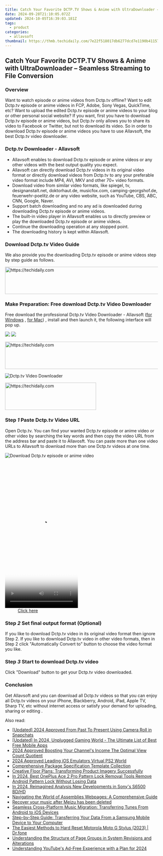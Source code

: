 ```yaml
---
title: Catch Your Favorite DCTP.TV Shows & Anime with UltraDownloader – Seamless Streaming to File Conversion
date: 2024-09-28T21:10:05.072Z
updated: 2024-10-05T16:39:03.181Z
tags:
  - product
categories:
  - allavsoft
thumbnail: https://thmb.techidaily.com/7e22f518017db6277dcd7e1190b41157a7934026017c8917e3ff6d2a5ba30944.jpg
---
```


## Catch Your Favorite DCTP.TV Shows & Anime with UltraDownloader – Seamless Streaming to File Conversion

### Overview

Want to watch episode or anime videos from Dctp.tv offline? Want to edit Dctp.tv episode or anime videos in FCP, Adobe, Sony Vegas, QuickTime, etc? Want to upload the edited Dctp.tv episode or anime videos to your blog or other personal social website? If you want, first you have to download Dctp.tv episode or anime videos, but Dctp.tv only allows you to share its video to Facebook or Twitter, but not to download its video. So in order to download Dctp.tv episode or anime videos you have to use Allavsoft, the best Dctp.tv video downloader.

### Dctp.tv Downloader - Allavsoft

* Allavsoft enables to download Dctp.tv episode or anime videos or any other videos with the best output quality you expect.
* Allavsoft can directly download Dctp.tv videos in its original video format or directly download videos from Dctp.tv to any your preferable video format include MP4, AVI, MKV and other 70+ video formats.
* Download video from similar video formats, like spiegel, tv, designanstalt.net, doktorhaut.de, musicfox.com, camping-georgshof.de, feuerwehr-poelitz.de or any video website, such as YouTube, CBS, ABC, CNN, Google, Naver.
* Support batch downloading and no any ad is downloaded during downloading Dctp.tv episode or anime videos.
* The built-in video player in Allavsoft enables us to directly preview or play the downloaded Dctp.tv episode or anime videos.
* Continue the downloading operation at any stopped point.
* The downloading history is kept within Allavsoft.

### Download Dctp.tv Video Guide

We also provide you the downloading Dctp.tv episode or anime videos step by step guide as follows.

<!-- affiliate ads begin -->
<a href="https://ephamedtechinc.pxf.io/c/5597632/2137219/26400" target="_top" id="2137219">
  <img src="//a.impactradius-go.com/display-ad/26400-2137219" border="0" alt="https://techidaily.com" width="728" height="90"/>
</a>
<img height="0" width="0" src="https://ephamedtechinc.pxf.io/i/5597632/2137219/26400" style="position:absolute;visibility:hidden;" border="0" />
<!-- affiliate ads end -->

### Make Preparation: Free download Dctp.tv Video Downloader

Free download the professional Dctp.tv Video Downloader - Allavsoft ([for Windows](https://tools.techidaily.com/allavsoft/products/) , [for Mac](https://tools.techidaily.com/allavsoft/products/)) , install and then launch it, the following interface will pop up.

[![](https://www.allavsoft.com/how-to/../images/how-to/free-download-win.jpg)](https://tools.techidaily.com/allavsoft/products/) [![](https://www.allavsoft.com/how-to/../images/how-to/free-download-mac.jpg)](https://tools.techidaily.com/allavsoft/products/)

<!-- affiliate ads begin -->
<a href="https://appsumo.8odi.net/c/5597632/2151884/7443" target="_top" id="2151884">
  <img src="//a.impactradius-go.com/display-ad/7443-2151884" border="0" alt="https://techidaily.com" width="728" height="90"/>
</a>
<img height="0" width="0" src="https://appsumo.8odi.net/i/5597632/2151884/7443" style="position:absolute;visibility:hidden;" border="0" />
<!-- affiliate ads end -->

![Dctp.tv Video Downloader](https://www.allavsoft.com/how-to/../images/allavsoft/screen-shot-600.jpg)

<!-- affiliate ads begin -->
<a href="https://aligracehair.sjv.io/c/5597632/1948949/19272" target="_top" id="1948949">
  <img src="//a.impactradius-go.com/display-ad/19272-1948949" border="0" alt="https://techidaily.com" width="300" height="90"/>
</a>
<img height="0" width="0" src="https://aligracehair.sjv.io/i/5597632/1948949/19272" style="position:absolute;visibility:hidden;" border="0" />
<!-- affiliate ads end -->

### Step _1_ Paste Dctp.tv Video URL

Open Dctp.tv. You can find your wanted Dctp.tv episode or anime video or other video by searching the key words and then copy the video URL from the address bar and paste it to Allavosft. You can paste more than one video URLs to Allavsoft to download more than one Dctp.tv videos at one time.

![Download Dctp.tv episode or anime video](https://www.allavsoft.com/how-to/../images/how-to/download-jibjab-videos/download-jibjab-videos.jpg)

<!-- affiliate ads begin -->
<span id="1770526">
					<video width="240" height="480" style="cursor:pointer"
           poster="//a.impactradius-go.com/display-clicktoplayimage/1770526.png"
           onclick="if(!this.playClicked){this.play();this.setAttribute('controls',true);this.playClicked=true;}">
	   <source src="//a.impactradius-go.com/display-ad/20702-1770526">
	   <img src="//a.impactradius-go.com/display-clicktoplayimage/1770526.png" style="border: none; height: 100%; width: 100%; object-fit: contain">
	</video>
	<div style="width:150px;text-align:center"><a href="javascript:window.open(decodeURIComponent('https%3A%2F%2Ftokenmetrics.sjv.io%2Fc%2F5597632%2F1770526%2F20702'), '_blank');void(0);">Click here</a></div>
</span>
<img height="0" width="0" src="https://imp.pxf.io/i/5597632/1770526/20702" style="position:absolute;visibility:hidden;" border="0" />
<!-- affiliate ads end -->

### Step _2_ Set final output format (Optional)

If you like to download Dctp.tv video in its original video format then ignore Step 2\. If you like to download Dctp.tv video in other video formats, then in Step 2 click "Automatically Convert to" button to choose the video format you like.

### Step _3_ Start to download Dctp.tv video

Click "Download" button to get your Dctp.tv video downloaded.

### Conclusion

Get Allavsoft and you can download all Dctp.tv videos so that you can enjoy all Dctp.tv videos on your iPhone, Blackberry, Android, iPad, Apple TV, Sharp TV, etc without internet access or satisfy your demand for uploading, sharing or editing .

<ins class="adsbygoogle"
     style="display:block"
     data-ad-format="autorelaxed"
     data-ad-client="ca-pub-7571918770474297"
     data-ad-slot="1223367746"></ins>

<ins class="adsbygoogle"
     style="display:block"
     data-ad-client="ca-pub-7571918770474297"
     data-ad-slot="8358498916"
     data-ad-format="auto"
     data-full-width-responsive="true"></ins>

<span class="atpl-alsoreadstyle">Also read:</span>
<div><ul>
<li><a href="https://snapchat-videos.techidaily.com/updated-2024-approved-from-past-to-present-using-camera-roll-in-snapchats/"><u>[Updated] 2024 Approved From Past To Present Using Camera Roll in Snapchats</u></a></li>
<li><a href="https://video-screen-grab.techidaily.com/updated-in-2024-unplugged-gaming-world-the-ultimate-list-of-best-free-mobile-apps/"><u>[Updated] In 2024, Unplugged Gaming World - The Ultimate List of Best Free Mobile Apps</u></a></li>
<li><a href="https://youtube-videos.techidaily.com/2024-approved-boosting-your-channels-income-the-optimal-view-count-quotient/"><u>2024 Approved Boosting Your Channel's Income The Optimal View Count Quotient</u></a></li>
<li><a href="https://video-capture.techidaily.com/2024-approved-leading-ios-emulators-virtual-ps2-world/"><u>2024 Approved Leading iOS Emulators Virtual PS2 World</u></a></li>
<li><a href="https://fox-where.techidaily.com/comprehensive-package-specification-template-collection/"><u>Comprehensive Package Specification Template Collection</u></a></li>
<li><a href="https://fox-where.techidaily.com/creative-floor-plans-transforming-product-imagery-successfully/"><u>Creative Floor Plans: Transforming Product Imagery Successfully</u></a></li>
<li><a href="https://easy-unlock-android.techidaily.com/in-2024-best-oneplus-ace-2-pro-pattern-lock-removal-tools-remove-android-pattern-lock-without-losing-data-by-drfone-android/"><u>In 2024, Best OnePlus Ace 2 Pro Pattern Lock Removal Tools Remove Android Pattern Lock Without Losing Data</u></a></li>
<li><a href="https://extra-support.techidaily.com/in-2024-reimagined-analysis-new-developments-in-sonys-s6500-bdhd/"><u>In 2024, Reimagined Analysis New Developments in Sony's S6500 BD/HD</u></a></li>
<li><a href="https://fox-where.techidaily.com/navigating-the-world-of-assemblies-webpages-a-comprehensive-guide/"><u>Navigating the World of Assemblies Webpages: A Comprehensive Guide</u></a></li>
<li><a href="https://review-topics.techidaily.com/recover-your-music-after-meizu-has-been-deleted-by-fonelab-android-recover-music/"><u>Recover your music after Meizu has been deleted</u></a></li>
<li><a href="https://fox-where.techidaily.com/seamless-cross-platform-music-migration-transferring-tunes-from-android-to-ios-devices/"><u>Seamless Cross-Platform Music Migration: Transferring Tunes From Android to iOS Devices</u></a></li>
<li><a href="https://fox-where.techidaily.com/step-by-step-guide-transferring-your-data-from-a-samsung-mobile-device-to-your-computer/"><u>Step-by-Step Guide: Transferring Your Data From a Samsung Mobile Device to Your Computer</u></a></li>
<li><a href="https://techidaily.com/the-easiest-methods-to-hard-reset-motorola-moto-g-stylus-2023-drfone-by-drfone-reset-android-reset-android/"><u>The Easiest Methods to Hard Reset Motorola Moto G Stylus (2023) | Dr.fone</u></a></li>
<li><a href="https://fox-where.techidaily.com/understanding-the-structure-of-page-groups-in-system-revisions-and-alterations/"><u>Understanding the Structure of Page Groups in System Revisions and Alterations</u></a></li>
<li><a href="https://youtube-blog.techidaily.com/standing-youtubes-ad-free-experience-with-a-plan-for-2024/"><u>Understanding YouTube's Ad-Free Experience with a Plan for 2024</u></a></li>
</ul></div>

